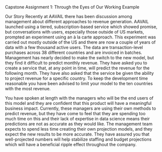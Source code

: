 Capstone Assignment 1: Through the Eyes of Our Working Example

Our Story
Recently at AAVAIL there has been discussion among management about different approaches to revenue generation. AAVAIL launched using a tiered, subscription-based service which showed promise, but conversations with users, especially those outside of US markets, prompted an experiment using an à la carte approach. This experiment was carried out mostly outside of the US and there are now a couple of years of data with a few thousand active users. The data are transaction-level purchases across 38 different countries and are invoiced in batches. Management has nearly decided to make the switch to the new model, but they find it difficult to predict monthly revenue. They have asked you to create a service that, at any point in time, will predict the revenue for the following month. They have also asked that the service be given the ability to project revenue for a specific country. To keep the development time reasonable you have been advised to limit your model to the ten countries with the most revenue.

You have spoken at length with the managers who will be the end users of this model and they are confident that this product will have a meaningful business impact. Currently, these managers are using their own methods to predict revenue, but they have come to feel that they are spending too much time on this and their lack of expertise in data science means their predictions are not as accurate as they would like. The management team expects to spend less time creating their own projection models, and they expect the new results to be more accurate. They have assured you that well-projected numbers will help stabilize staffing and budget projections which will have a beneficial ripple effect throughout the company.